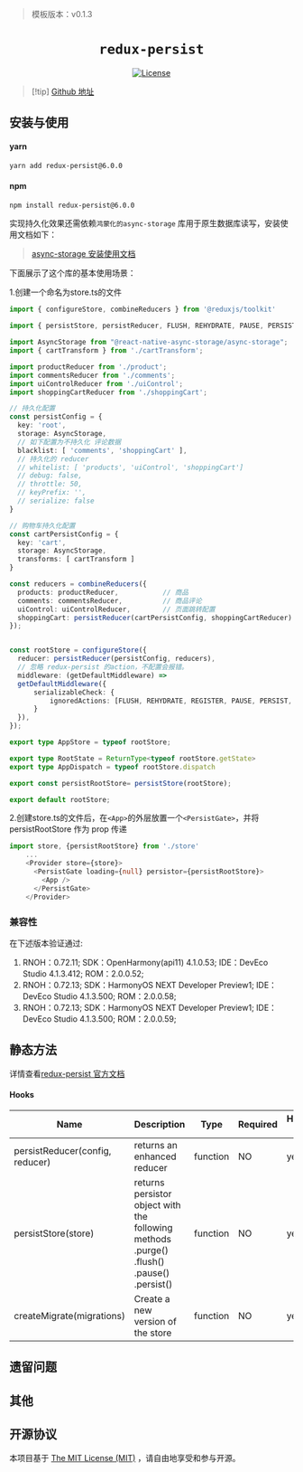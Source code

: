 > 模板版本：v0.1.3

<p align="center">
  <h1 align="center"> <code>redux-persist</code> </h1>
</p>
<p align="center">
    <a href="https://github.com/rt2zz/redux-persist/blob/master/LICENSE">
        <img src="https://img.shields.io/badge/license-MIT-green.svg" alt="License" />
    </a>
</p>

> [!tip] [Github 地址](https://github.com/rt2zz/redux-persist)

## 安装与使用

#### **yarn**

```bash
yarn add redux-persist@6.0.0 
```

#### **npm**
```bash
npm install redux-persist@6.0.0
```

实现持久化效果还需依赖`鸿蒙化的async-storage` 库用于原生数据库读写，安装使用文档如下：  
> [async-storage 安装使用文档](https://gitee.com/react-native-oh-library/usage-docs/blob/master/zh-cn/react-native-async-storage-async-storage.md)

<!-- tabs:end -->

下面展示了这个库的基本使用场景：

1.创建一个命名为store.ts的文件

```ts
import { configureStore, combineReducers } from '@reduxjs/toolkit'

import { persistStore, persistReducer, FLUSH, REHYDRATE, PAUSE, PERSIST, PURGE, REGISTER, createTransform } from 'redux-persist';

import AsyncStorage from "@react-native-async-storage/async-storage";
import { cartTransform } from './cartTransform'; 

import productReducer from './product';
import commentsReducer from './comments';
import uiControlReducer from './uiControl';
import shoppingCartReducer from './shoppingCart';

// 持久化配置
const persistConfig = {
  key: 'root',
  storage: AsyncStorage,
  // 如下配置为不持久化 评论数据
  blacklist: [ 'comments', 'shoppingCart' ],
  // 持久化的 reducer
  // whitelist: [ 'products', 'uiControl', 'shoppingCart']
  // debug: false,
  // throttle: 50,
  // keyPrefix: '',
  // serialize: false
}

// 购物车持久化配置
const cartPersistConfig = {
  key: 'cart',
  storage: AsyncStorage,
  transforms: [ cartTransform ]
}

const reducers = combineReducers({
  products: productReducer,           // 商品
  comments: commentsReducer,          // 商品评论
  uiControl: uiControlReducer,        // 页面跳转配置
  shoppingCart: persistReducer(cartPersistConfig, shoppingCartReducer)   // 购物车数据
});


const rootStore = configureStore({
  reducer: persistReducer(persistConfig, reducers),
  // 忽略 redux-persist 的action，不配置会报错。
  middleware: (getDefaultMiddleware) =>
  getDefaultMiddleware({
      serializableCheck: {
          ignoredActions: [FLUSH, REHYDRATE, REGISTER, PAUSE, PERSIST, PURGE]
      }
  }),
});

export type AppStore = typeof rootStore;

export type RootState = ReturnType<typeof rootStore.getState>
export type AppDispatch = typeof rootStore.dispatch

export const persistRootStore= persistStore(rootStore);

export default rootStore;

```
2.创建store.ts的文件后，在<code>&lt;App&gt;</code>的外层放置一个<code>&lt;PersistGate&gt;</code>，并将 persistRootStore 作为 prop 传递
```ts
import store, {persistRootStore} from './store'
    ...
    <Provider store={store}>
      <PersistGate loading={null} persistor={persistRootStore}>
        <App />
      </PersistGate>
    </Provider>
```



### 兼容性

在下述版本验证通过:
  1. RNOH：0.72.11;
     SDK：OpenHarmony(api11) 4.1.0.53;
     IDE：DevEco Studio 4.1.3.412;
     ROM：2.0.0.52;
  2. RNOH：0.72.13;
     SDK：HarmonyOS NEXT Developer Preview1;
     IDE：DevEco Studio 4.1.3.500;
     ROM：2.0.0.58; 
  3. RNOH：0.72.13;
     SDK：HarmonyOS NEXT Developer Preview1;
     IDE：DevEco Studio 4.1.3.500;
     ROM：2.0.0.59; 

## 静态方法

详情查看[redux-persist 官方文档](https://github.com/rt2zz/redux-persist/blob/master/README.md#api)

 #### **Hooks**
| Name | Description | Type | Required | HarmonyOS Support |
| ---- | ---- | ---- | -------- | -------- |
| persistReducer(config, reducer) | returns an enhanced reducer | function | NO | yes |
| persistStore(store) | returns persistor object with the following methods .purge() .flush() .pause() .persist()  | function | NO | yes |
| createMigrate(migrations) | Create a new version of the store  | function | NO | yes |

## 遗留问题

## 其他

## 开源协议

本项目基于 [The MIT License (MIT)](https://github.com/rt2zz/redux-persist/blob/master/LICENSE) ，请自由地享受和参与开源。
